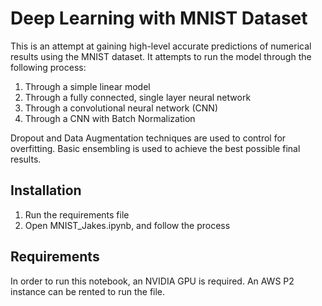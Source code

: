 Deep Learning with MNIST Dataset
================================
This is an attempt at gaining high-level accurate predictions of numerical results using the MNIST dataset. It attempts to run the model through the following process:
1. Through a simple linear model
2. Through a fully connected, single layer neural network
3. Through a convolutional neural network (CNN)
4. Through a CNN with Batch Normalization

Dropout and Data Augmentation techniques are used to control for overfitting. Basic ensembling is used to achieve the best possible final results.

Installation
------------
1. Run the requirements file
2. Open MNIST_Jakes.ipynb, and follow the process

Requirements
------------
In order to run this notebook, an NVIDIA GPU is required. An AWS P2 instance can be rented to run the file.
